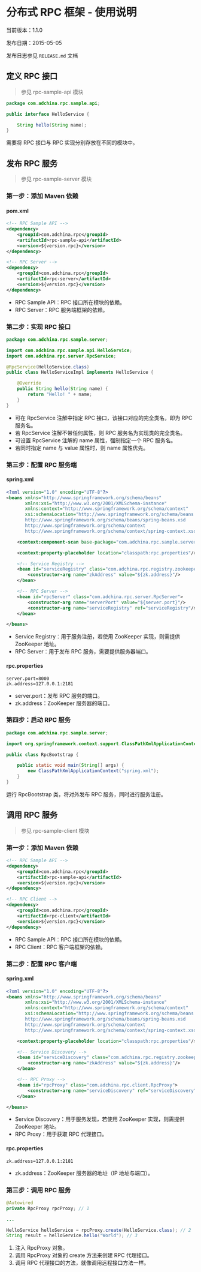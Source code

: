 # 分布式 RPC 框架 - 使用说明

当前版本：1.1.0

发布日期：2015-05-05

发布日志参见 `RELEASE.md` 文档

## 定义 RPC 接口

> 参见 rpc-sample-api 模块

```java
package com.adchina.rpc.sample.api;

public interface HelloService {

    String hello(String name);
}
```

需要将 RPC 接口与 RPC 实现分别存放在不同的模块中。

## 发布 RPC 服务

> 参见 rpc-sample-server 模块

### 第一步：添加 Maven 依赖

#### pom.xml

```xml
<!-- RPC Sample API -->
<dependency>
    <groupId>com.adchina.rpc</groupId>
    <artifactId>rpc-sample-api</artifactId>
    <version>${version.rpc}</version>
</dependency>

<!-- RPC Server -->
<dependency>
    <groupId>com.adchina.rpc</groupId>
    <artifactId>rpc-server</artifactId>
    <version>${version.rpc}</version>
</dependency>
```

- RPC Sample API：RPC 接口所在模块的依赖。
- RPC Server：RPC 服务端框架的依赖。


### 第二步：实现 RPC 接口

```java
package com.adchina.rpc.sample.server;

import com.adchina.rpc.sample.api.HelloService;
import com.adchina.rpc.server.RpcService;

@RpcService(HelloService.class)
public class HelloServiceImpl implements HelloService {

    @Override
    public String hello(String name) {
        return "Hello! " + name;
    }
}
```

- 可在 RpcService 注解中指定 RPC 接口，该接口对应的完全类名，即为 RPC 服务名。
- 若 RpcService 注解不带任何属性，则 RPC 服务名为实现类的完全类名。
- 可设置 RpcService 注解的 name 属性，强制指定一个 RPC 服务名。
- 若同时指定 name 与 value 属性时，则 name 属性优先。

### 第三步：配置 RPC 服务端

#### spring.xml

```xml
<?xml version="1.0" encoding="UTF-8"?>
<beans xmlns="http://www.springframework.org/schema/beans"
       xmlns:xsi="http://www.w3.org/2001/XMLSchema-instance"
       xmlns:context="http://www.springframework.org/schema/context"
       xsi:schemaLocation="http://www.springframework.org/schema/beans
       http://www.springframework.org/schema/beans/spring-beans.xsd
       http://www.springframework.org/schema/context
       http://www.springframework.org/schema/context/spring-context.xsd">

    <context:component-scan base-package="com.adchina.rpc.sample.server"/>

    <context:property-placeholder location="classpath:rpc.properties"/>

    <!-- Service Registry -->
    <bean id="serviceRegistry" class="com.adchina.rpc.registry.zookeeper.ZooKeeperServiceRegistry">
        <constructor-arg name="zkAddress" value="${zk.address}"/>
    </bean>

    <!-- RPC Server -->
    <bean id="rpcServer" class="com.adchina.rpc.server.RpcServer">
        <constructor-arg name="serverPort" value="${server.port}"/>
        <constructor-arg name="serviceRegistry" ref="serviceRegistry"/>
    </bean>

</beans>
```

- Service Registry：用于服务注册，若使用 ZooKeeper 实现，则需提供 ZooKeeper 地址。
- RPC Server：用于发布 RPC 服务，需要提供服务器端口。

#### rpc.properties

```properties
server.port=8000
zk.address=127.0.0.1:2181
```

- server.port：发布 RPC 服务的端口。
- zk.address：ZooKeeper 服务器的端口。

### 第四步：启动 RPC 服务

```java
package com.adchina.rpc.sample.server;

import org.springframework.context.support.ClassPathXmlApplicationContext;

public class RpcBootstrap {

    public static void main(String[] args) {
        new ClassPathXmlApplicationContext("spring.xml");
    }
}
```

运行 RpcBootstrap 类，将对外发布 RPC 服务，同时进行服务注册。

## 调用 RPC 服务

> 参见 rpc-sample-client 模块

### 第一步：添加 Maven 依赖

```xml
<!-- RPC Sample API -->
<dependency>
    <groupId>com.adchina.rpc</groupId>
    <artifactId>rpc-sample-api</artifactId>
    <version>${version.rpc}</version>
</dependency>

<!-- RPC Client -->
<dependency>
    <groupId>com.adchina.rpc</groupId>
    <artifactId>rpc-client</artifactId>
    <version>${version.rpc}</version>
</dependency>
```

- RPC Sample API：RPC 接口所在模块的依赖。
- RPC Client：RPC 客户端框架的依赖。

### 第二步：配置 RPC 客户端

#### spring.xml

```xml
<?xml version="1.0" encoding="UTF-8"?>
<beans xmlns="http://www.springframework.org/schema/beans"
       xmlns:xsi="http://www.w3.org/2001/XMLSchema-instance"
       xmlns:context="http://www.springframework.org/schema/context"
       xsi:schemaLocation="http://www.springframework.org/schema/beans
       http://www.springframework.org/schema/beans/spring-beans.xsd
       http://www.springframework.org/schema/context
       http://www.springframework.org/schema/context/spring-context.xsd">

    <context:property-placeholder location="classpath:rpc.properties"/>

    <!-- Service Discovery -->
    <bean id="serviceDiscovery" class="com.adchina.rpc.registry.zookeeper.ZooKeeperServiceDiscovery">
        <constructor-arg name="zkAddress" value="${zk.address}"/>
    </bean>

    <!-- RPC Proxy -->
    <bean id="rpcProxy" class="com.adchina.rpc.client.RpcProxy">
        <constructor-arg name="serviceDiscovery" ref="serviceDiscovery"/>
    </bean>

</beans>
```

- Service Discovery：用于服务发现，若使用 ZooKeeper 实现，则需提供 ZooKeeper 地址。
- RPC Proxy：用于获取 RPC 代理接口。

#### rpc.properties

```properties
zk.address=127.0.0.1:2181
```

- zk.address：ZooKeeper 服务器的地址（IP 地址与端口）。

### 第三步：调用 RPC 服务

```java
@Autowired
private RpcProxy rpcProxy; // 1

...

HelloService helloService = rpcProxy.create(HelloService.class); // 2
String result = helloService.hello("World"); // 3
```

1. 注入 RpcProxy 对象。
2. 调用 RpcProxy 对象的 create 方法来创建 RPC 代理接口。
3. 调用 RPC 代理接口的方法，就像调用远程接口方法一样。
